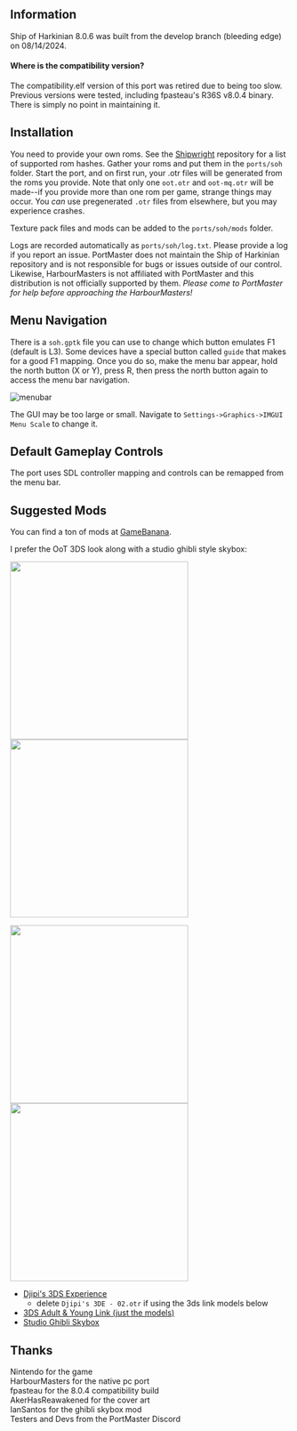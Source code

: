 ## Information
Ship of Harkinian 8.0.6 was built from the develop branch (bleeding edge) on 08/14/2024.

#### Where is the compatibility version?
The compatibility.elf version of this port was retired due to being too slow. Previous versions were tested, including fpasteau's R36S v8.0.4 binary. There is simply no point in maintaining it.

## Installation
You need to provide your own roms. See the [Shipwright](https://github.com/HarbourMasters/Shipwright/blob/develop/docs/supportedHashes.json) repository for a list of supported rom hashes. Gather your roms and put them in the `ports/soh` folder. Start the port, and on first run, your .otr files will be generated from the roms you provide. Note that only one `oot.otr` and `oot-mq.otr` will be made--if you provide more than one rom per game, strange things may occur. You *can* use pregenerated `.otr` files from elsewhere, but you may experience crashes.

Texture pack files and mods can be added to the `ports/soh/mods` folder. 

Logs are recorded automatically as `ports/soh/log.txt`. Please provide a log if you report an issue. PortMaster does not maintain the Ship of Harkinian repository and is not responsible for bugs or issues outside of our control. Likewise, HarbourMasters is not affiliated with PortMaster and this distribution is not officially supported by them. *Please come to PortMaster for help before approaching the HarbourMasters!*

## Menu Navigation
There is a `soh.gptk` file you can use to change which button emulates F1 (default is L3). Some devices have a special button called `guide` that makes for a good F1 mapping. Once you do so, make the menu bar appear, hold the north button (X or Y), press R, then press the north button again to access the menu bar navigation.

![menubar](https://github.com/JeodC/PortMaster-ShipOfHarkinian/assets/47716344/82b1de1d-11a9-49da-8500-61bc26902cbe)

The GUI may be too large or small. Navigate to `Settings->Graphics->IMGUI Menu Scale` to change it.

## Default Gameplay Controls
The port uses SDL controller mapping and controls can be remapped from the menu bar.

## Suggested Mods
You can find a ton of mods at [GameBanana](https://gamebanana.com/mods/games/16121?_aFilters%5BGeneric_Name%5D=contains%2C3ds&_sSort=Generic_MostDownloaded).  

I prefer the OoT 3DS look along with a studio ghibli style skybox:
<p float="left">
<img src="https://github.com/user-attachments/assets/821bf5b1-2c0e-4326-8d9b-6cd02cdf83dd" width="320"/> 
<img src="https://github.com/user-attachments/assets/009f80c6-99e4-4a85-94f4-a3c41ec3843d" width="320"/>
</p>
<p float="left">
<img src="https://github.com/user-attachments/assets/ef71b2e4-32ce-46e6-8e5b-5c8af908b305" width="320"/> 
<img src="https://github.com/user-attachments/assets/a391a341-922f-4637-a2af-03e32f59f38c" width="320"/>
</p>

- [Djipi's 3DS Experience](https://gamebanana.com/mods/477979)
    - delete `Djipi's 3DE - 02.otr` if using the 3ds link models below
- [3DS Adult & Young Link (just the models)](https://gamebanana.com/mods/475743)
- [Studio Ghibli Skybox](https://github.com/JeodC/PortMaster-ShipOfHarkinian/tree/main/external-mods/)

## Thanks
Nintendo for the game  
HarbourMasters for the native pc port  
fpasteau for the 8.0.4 compatibility build  
AkerHasReawakened for the cover art  
IanSantos for the ghibli skybox mod  
Testers and Devs from the PortMaster Discord  




